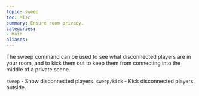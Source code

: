 ```yaml
---
topic: sweep
toc: Misc
summary: Ensure room privacy.
categories:
- main
aliases:
---
```

The sweep command can be used to see what disconnected players are in your room, and to kick them out to keep them from connecting into the middle of a private scene.

`sweep` - Show disconnected players.
`sweep/kick` - Kick disconnected players outside.
